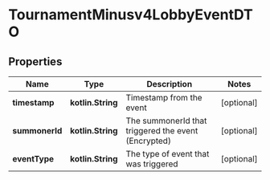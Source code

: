 
# TournamentMinusv4LobbyEventDTO

## Properties
Name | Type | Description | Notes
------------ | ------------- | ------------- | -------------
**timestamp** | **kotlin.String** | Timestamp from the event |  [optional]
**summonerId** | **kotlin.String** | The summonerId that triggered the event (Encrypted) |  [optional]
**eventType** | **kotlin.String** | The type of event that was triggered |  [optional]



